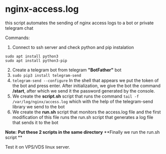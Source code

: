 # nginx-access.log
this script automates the sending of nginx access logs to a bot or private telegram chat

Commands:
1. Connect to ssh server and check python and pip instalation
```
sudo apt install python3
sudo apt install python3-pip
```
2. Create a telegram bot from telegram **"BotFather"** bot
3. ```sudo pip3 install telegram-send```
4. ```telegram-send --configure```
  In the shell that appears we put the token of the bot and press enter.
  After initialization, we give the bot the command **/start**, after which we send it the password generated by the console.
5. We create the **script.sh** script that runs the command ```tail -f /var/log/nginx/access.log``` which with the help of the telegram-send library we send to the bot
6. We create the **run.sh** script that monitors the access.log file and the first modification of this file runs the run.sh script that generates a log file that sends it to the bot

**Note:**
**Put these 2 scripts in the same directory**
**Finally we run the run.sh script **

Test it on VPS/VDS linux server.


